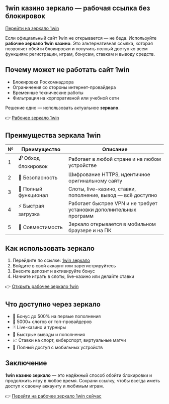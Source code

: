 ## 1win казино зеркало — рабочая ссылка без блокировок  
[Перейти на зеркало 1win](https://1wbfqv.life/casino/list?open=register&p=8khw)

Если официальный сайт 1win не открывается — не беда. Используйте **рабочее зеркало 1win казино**. Это альтернативная ссылка, которая позволяет обойти блокировки и получить полный доступ ко всем функциям: регистрации, играм, бонусам, ставкам и выводу средств.

## Почему может не работать сайт 1win

- Блокировка Роскомнадзора  
- Ограничения со стороны интернет-провайдера  
- Временные технические работы  
- Фильтрация на корпоративной или учебной сети  

Решение одно — использовать актуальное **зеркало**.

👉 [Рабочее зеркало 1win](https://1wbfqv.life/casino/list?open=register&p=8khw)

## Преимущества зеркала 1win

| №  | Преимущество              | Описание                                                                 |
|----|---------------------------|--------------------------------------------------------------------------|
| 1  | 🔓 Обход блокировок       | Работает в любой стране и на любом устройстве                            |
| 2  | 🔐 Безопасность            | Шифрование HTTPS, идентичное оригинальному сайту                         |
| 3  | 🎰 Полный функционал      | Слоты, live-казино, ставки, пополнение, вывод — всё доступно            |
| 4  | ⚡ Быстрая загрузка        | Работает быстрее VPN и не требует установки дополнительных программ     |
| 5  | 📱 Совместимость           | Зеркало открывается в мобильном браузере и на ПК                         |

## Как использовать зеркало

1. Перейдите по ссылке: [1win зеркало](https://1wbfqv.life/casino/list?open=register&p=8khw)  
2. Войдите в свой аккаунт или зарегистрируйтесь  
3. Внесите депозит и активируйте бонус  
4. Начните играть в слоты, live-казино или делайте ставки

👉 [Открыть рабочее зеркало 1win](https://1wbfqv.life/casino/list?open=register&p=8khw)

## Что доступно через зеркало

- 🎁 Бонус до 500% на первые пополнения  
- 🎰 5000+ слотов от топ-провайдеров  
- 🃏 Live-казино и турниры  
- 💸 Быстрые выводы и пополнения  
- 📈 Ставки на спорт, киберспорт, виртуальные матчи  
- 📱 Полный доступ с мобильных устройств

## Заключение

**1win казино зеркало** — это надёжный способ обойти блокировки и продолжить игру в любое время. Сохрани ссылку, чтобы всегда иметь доступ к своему аккаунту и любимым играм.

👉 [Перейти на рабочее зеркало 1win сейчас](https://1wbfqv.life/casino/list?open=register&p=8khw)
